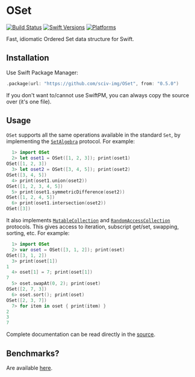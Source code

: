 # OSet
[![Build Status](https://github.com/sciv-img/OSet/workflows/tests/badge.svg?branch=master)](https://github.com/sciv-img/OSet/actions?query=workflow%3Atests+branch%3Amaster)
[![Swift Versions](https://img.shields.io/endpoint?url=https%3A%2F%2Fswiftpackageindex.com%2Fapi%2Fpackages%2Fsciv-img%2FOSet%2Fbadge%3Ftype%3Dswift-versions)](https://swiftpackageindex.com/sciv-img/OSet)
[![Platforms](https://img.shields.io/endpoint?url=https%3A%2F%2Fswiftpackageindex.com%2Fapi%2Fpackages%2Fsciv-img%2FOSet%2Fbadge%3Ftype%3Dplatforms)](https://swiftpackageindex.com/sciv-img/OSet)

Fast, idiomatic Ordered Set data structure for Swift.

## Installation

Use Swift Package Manager:

```swift
.package(url: "https://github.com/sciv-img/OSet", from: "0.5.0")
```

If you don't want to/cannot use SwiftPM, you can always copy the source over (it's one file).

## Usage

`OSet` supports all the same operations available in the standard `Set`, by implementing the [`SetAlgebra`](https://developer.apple.com/documentation/swift/setalgebra) protocol. For example:

```swift
  1> import OSet
  2> let oset1 = OSet([1, 2, 3]); print(oset1)
OSet([1, 2, 3])
  3> let oset2 = OSet([3, 4, 5]); print(oset2)
OSet([3, 4, 5])
  4> print(oset1.union(oset2))
OSet([1, 2, 3, 4, 5])
  5> print(oset1.symmetricDifference(oset2))
OSet([1, 2, 4, 5])
  6> print(oset1.intersection(oset2))
OSet([3])
```

It also implements [`MutableCollection`](https://developer.apple.com/documentation/swift/mutablecollection) and [`RandomAccessCollection`](https://developer.apple.com/documentation/swift/randomaccesscollection) protocols. This gives access to iteration, subscript get/set, swapping, sorting, etc. For example:

```swift
  1> import OSet
  2> var oset = OSet([3, 1, 2]); print(oset)
OSet([3, 1, 2])
  3> print(oset[1])
1
  4> oset[1] = 7; print(oset[1])
7
  5> oset.swapAt(0, 2); print(oset)
OSet([2, 7, 3])
  6> oset.sort(); print(oset)
OSet([2, 3, 7])
  7> for item in oset { print(item) }
2
3
7
```

Complete documentation can be read directly in the [source](https://github.com/sciv-img/OSet/blob/master/Sources/OSet.swift).

## Benchmarks?

Are available [here](https://github.com/sciv-img/OSetBenchmarks).
